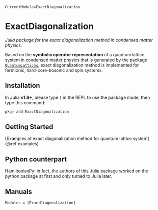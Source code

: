 ```@meta
CurrentModule=ExactDiagonalization
```

# ExactDiagonalization

*Julia package for the exact diagonalization method in condensed matter physics.*

Based on the **symbolic operator representation** of a quantum lattice system in condensed matter physics that is generated by the package [`QuantumLattices`](https://github.com/Quantum-Many-Body/QuantumLattices.jl), exact diagonalization method is implemented for fermionic, hard-core-bosonic and spin systems.

## Installation

In Julia **v1.6+**, please type `]` in the REPL to use the package mode, then type this command:

```julia
pkg> add ExactDiagonalization
```

## Getting Started

[Examples of exact diagonalization method for quantum lattice system](@ref examples)

## Python counterpart
[HamiltonianPy](https://github.com/waltergu/HamiltonianPy): in fact, the authors of this Julia package worked on the python package at first and only turned to Julia later.

## Manuals

```@autodocs
Modules = [ExactDiagonalization]
```
